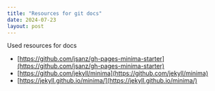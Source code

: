```yaml
---
title: "Resources for git docs"
date: 2024-07-23
layout: post
---
```


Used resources for docs
* [https://github.com/jsanz/gh-pages-minima-starter](https://github.com/jsanz/gh-pages-minima-starter)
* [https://github.com/jekyll/minima](https://github.com/jekyll/minima)
* [https://jekyll.github.io/minima/](https://jekyll.github.io/minima/)
